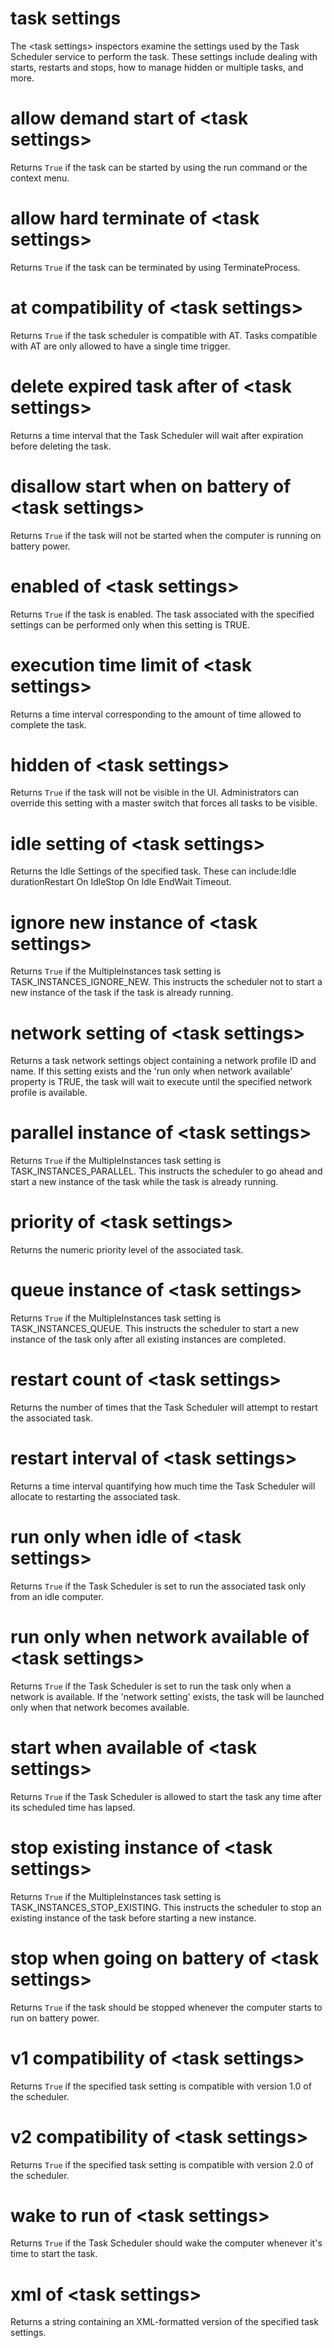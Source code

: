 # task settings

The &lt;task settings&gt; inspectors examine the settings used by the Task Scheduler service to perform the task. These settings include dealing with starts, restarts and stops, how to manage hidden or multiple tasks, and more.

# allow demand start of &lt;task settings&gt;

Returns `True` if the task can be started by using the run command or the context menu.

# allow hard terminate of &lt;task settings&gt;

Returns `True` if the task can be terminated by using TerminateProcess.

# at compatibility of &lt;task settings&gt;

Returns `True` if the task scheduler is compatible with AT. Tasks compatible with AT are only allowed to have a single time trigger.

# delete expired task after of &lt;task settings&gt;

Returns a time interval that the Task Scheduler will wait after expiration before deleting the task.

# disallow start when on battery of &lt;task settings&gt;

Returns `True` if the task will not be started when the computer is running on battery power.

# enabled of &lt;task settings&gt;

Returns `True` if  the task is enabled. The task associated with the specified settings can be performed only when this setting is TRUE.

# execution time limit of &lt;task settings&gt;

Returns a time interval corresponding to the amount of time allowed to complete the task.

# hidden of &lt;task settings&gt;

Returns `True` if the task will not be visible in the UI. Administrators can override this setting with a master switch that forces all tasks to be visible.

# idle setting of &lt;task settings&gt;

Returns the Idle Settings of the specified task. These can include:Idle durationRestart On IdleStop On Idle EndWait Timeout.

# ignore new instance of &lt;task settings&gt;

Returns `True` if the MultipleInstances task setting is TASK_INSTANCES_IGNORE_NEW. This instructs the scheduler not to start a new instance of the task if the task is already running.

# network setting of &lt;task settings&gt;

Returns a task network settings object containing a network profile ID and name. If this setting exists and the &#39;run only when network available&#39; property is TRUE, the task will wait to execute until the specified network profile is available.

# parallel instance of &lt;task settings&gt;

Returns `True` if the MultipleInstances task setting is TASK_INSTANCES_PARALLEL. This instructs the scheduler to go ahead and start a new instance of the task while the task is already running.

# priority of &lt;task settings&gt;

Returns the numeric priority level of the associated task.

# queue instance of &lt;task settings&gt;

Returns `True` if the MultipleInstances task setting is TASK_INSTANCES_QUEUE. This instructs the scheduler to start a new instance of the task only after all existing instances are completed.

# restart count of &lt;task settings&gt;

Returns the number of times that the Task Scheduler will attempt to restart the associated task.

# restart interval of &lt;task settings&gt;

Returns a time interval quantifying how much time the Task Scheduler will allocate to restarting the associated task.

# run only when idle of &lt;task settings&gt;

Returns `True` if the Task Scheduler is set to run the associated task only from an idle computer.

# run only when network available of &lt;task settings&gt;

Returns `True` if the Task Scheduler is set to run the task only when a network is available. If the &#39;network setting&#39; exists, the task will be launched only when that network becomes available.

# start when available of &lt;task settings&gt;

Returns `True` if the Task Scheduler is allowed to start the task any time after its scheduled time has lapsed.

# stop existing instance of &lt;task settings&gt;

Returns `True` if the MultipleInstances task setting is TASK_INSTANCES_STOP_EXISTING. This instructs the scheduler to stop an existing instance of the task before starting a new instance.

# stop when going on battery of &lt;task settings&gt;

Returns `True` if the task should be stopped whenever the computer starts to run on battery power.

# v1 compatibility of &lt;task settings&gt;

Returns `True` if the specified task setting is compatible with version 1.0 of the scheduler.

# v2 compatibility of &lt;task settings&gt;

Returns `True` if the specified task setting is compatible with version 2.0 of the scheduler.

# wake to run of &lt;task settings&gt;

Returns `True` if the Task Scheduler should wake the computer whenever it&#39;s time to start the task.

# xml of &lt;task settings&gt;

Returns a string containing an XML-formatted version of the specified task settings.
